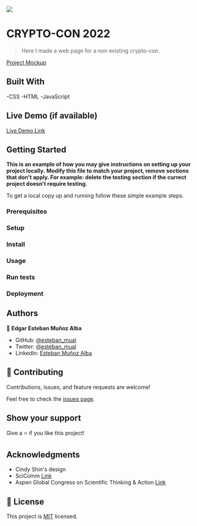 ![](https://img.shields.io/badge/Microverse-blueviolet)

# CRYPTO-CON 2022

> Here I made a web page for a non existing crypto-con. 

[Project Mockup](mockup-readme.jpg)


## Built With

-CSS
-HTML
-JavaScript

## Live Demo (if available)

[Live Demo Link](https://estebanmual.github.io/First-Capstone-Projects/)


## Getting Started

**This is an example of how you may give instructions on setting up your project locally.**
**Modify this file to match your project, remove sections that don't apply. For example: delete the testing section if the currect project doesn't require testing.**


To get a local copy up and running follow these simple example steps.

### Prerequisites

### Setup

### Install

### Usage

### Run tests

### Deployment



## Authors

👤 **Edgar Esteban Muñoz Alba**

- GitHub: [@esteban_mual](https://github.com/esteban_mual)
- Twitter: [@esteban_mual](https://twitter.com/Esteban_mual)
- LinkedIn: [Esteban Muñoz Alba](https://linkedin.com/in/esteban_mual)

## 🤝 Contributing

Contributions, issues, and feature requests are welcome!

Feel free to check the [issues page](../../issues/).

## Show your support

Give a ⭐️ if you like this project!

## Acknowledgments

- Cindy Shin's design
- SciComm [Link](https://www.scicommcon.org/)
- Aspen Global Congress on Scientific Thinking & Action [Link](https://www.aspeninstitute.org/programs/science-society/global-science-congress/)

## 📝 License

This project is [MIT](./MIT.md) licensed.
